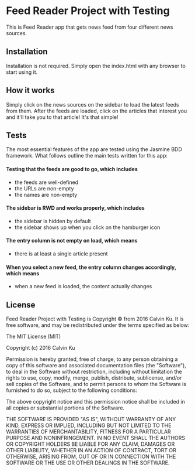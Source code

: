 # Feed Reader Project with Testing
This is Feed Reader app that gets news feed from four different news sources.
## Installation
Installation is not required. Simply open the index.html with any browser to start using it.

## How it works
Simply click on the news sources on the sidebar to load the latest feeds from them. After the feeds are loaded, click on the articles that interest you and it'll take you to that article! It's that simple!

## Tests
The most essential features of the app are tested using the Jasmine BDD framework. What follows outline the main tests written for this app:

#### Testing that the feeds are good to go, which includes
* the feeds are well-defined
* the URLs are non-empty
* the names are non-empty

#### The sidebar is RWD and works properly, which includes
* the sidebar is hidden by default
* the sidebar shows up when you click on the hamburger icon

#### The entry column is not empty on load, which means
* there is at least a single article present

#### When you select a new feed, the entry column changes accordingly, which means
* when a new feed is loaded, the content actually changes


## License
Feed Reader Project with Testing is Copyright © from 2016 Calvin Ku. It is free software, and may be redistributed under the terms specified as below:

The MIT License (MIT)

Copyright (c) 2016 Calvin Ku

Permission is hereby granted, free of charge, to any person obtaining a copy
of this software and associated documentation files (the "Software"), to deal
in the Software without restriction, including without limitation the rights
to use, copy, modify, merge, publish, distribute, sublicense, and/or sell
copies of the Software, and to permit persons to whom the Software is
furnished to do so, subject to the following conditions:

The above copyright notice and this permission notice shall be included in all
copies or substantial portions of the Software.

THE SOFTWARE IS PROVIDED "AS IS", WITHOUT WARRANTY OF ANY KIND, EXPRESS OR
IMPLIED, INCLUDING BUT NOT LIMITED TO THE WARRANTIES OF MERCHANTABILITY,
FITNESS FOR A PARTICULAR PURPOSE AND NONINFRINGEMENT. IN NO EVENT SHALL THE
AUTHORS OR COPYRIGHT HOLDERS BE LIABLE FOR ANY CLAIM, DAMAGES OR OTHER
LIABILITY, WHETHER IN AN ACTION OF CONTRACT, TORT OR OTHERWISE, ARISING FROM,
OUT OF OR IN CONNECTION WITH THE SOFTWARE OR THE USE OR OTHER DEALINGS IN THE
SOFTWARE.
